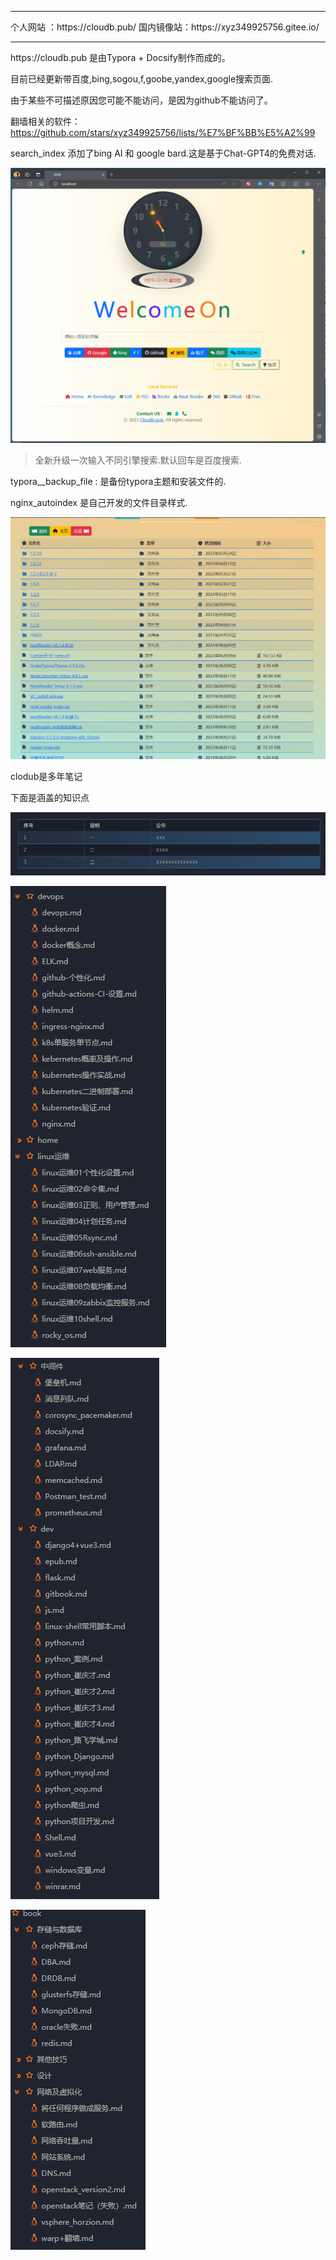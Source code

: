 <hr/>
个人网站 ：https://cloudb.pub/
国内镜像站：https://xyz349925756.gitee.io/
<hr />
https://cloudb.pub 是由Typora + Docsify制作而成的。 

目前已经更新带百度,bing,sogou,f,goobe,yandex,google搜索页面.

由于某些不可描述原因您可能不能访问，是因为github不能访问了。

翻墙相关的软件：https://github.com/stars/xyz349925756/lists/%E7%BF%BB%E5%A2%99

search_index 添加了bing AI 和 google bard.这是基于Chat-GPT4的免费对话.

![1](.README.assets/1.gif)

> 全新升级一次输入不同引擎搜索.默认回车是百度搜索.



typora__backup_file : 是备份typora主题和安装文件的.

nginx_autoindex 是自己开发的文件目录样式.

![image-20230917135555637](.README.assets/image-20230917135555637.png)

clodub是多年笔记

下面是涵盖的知识点

![image-20230917135738034](.README.assets/image-20230917135738034.png)

![image-20231215110416427](.README.assets/image-20231215110416427.png)

![image-20231215110519308](.README.assets/image-20231215110519308.png)

![image-20231215110543400](.README.assets/image-20231215110543400.png)
